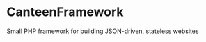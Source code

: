 CanteenFramework
================

Small PHP framework for building JSON-driven, stateless websites
